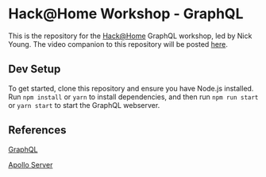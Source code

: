 # Hack@Home Workshop - GraphQL

This is the repository for the [Hack@Home](http://hackathome.org/) GraphQL workshop, led by Nick Young. The video companion to this repository will be posted [here](https://www.youtube.com/watch?v=VwhvzFdmfLY&feature=youtu.be&ab_channel=FSAB).

## Dev Setup

To get started, clone this repository and ensure you have Node.js installed. Run `npm install` or `yarn` to install dependencies, and then run `npm run start` or `yarn start` to start the GraphQL webserver.

## References

[GraphQL](https://graphql.org/)

[Apollo Server](https://www.apollographql.com/docs/apollo-server/)
